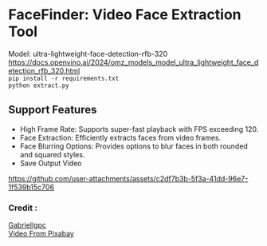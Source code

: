 # FaceFinder: Video Face Extraction Tool
Model: ultra-lightweight-face-detection-rfb-320
https://docs.openvino.ai/2024/omz_models_model_ultra_lightweight_face_detection_rfb_320.html <br>
```pip install -r requirements.txt```<br>
```python extract.py```
## Support Features
* High Frame Rate: Supports super-fast playback with FPS exceeding 120.
* Face Extraction: Efficiently extracts faces from video frames.
* Face Blurring Options: Provides options to blur faces in both rounded and squared styles.
* Save Output Video



https://github.com/user-attachments/assets/c2df7b3b-5f3a-41dd-96e7-1f539b15c706


### Credit :
[Gabriellgpc](https://github.com/Gabriellgpc/ultra-lightweight-face-detection) <br>
[Video From Pixabay](https://pixabay.com/videos/alley-people-walk-street-ukraine-39837/)

